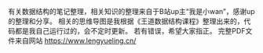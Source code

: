 有关数据结构的笔记整理，相关知识的整理来自于B站up主“我是小wan”，感谢up的整理和分享。
相关的思维导图是我根据《王道数据结构课程》整理出来的，代码都是我自己运行过的，会不定时更新。
若有错误，希望大家指正。
完整PDF文件来自网站 https://www.lengyueling.cn/
